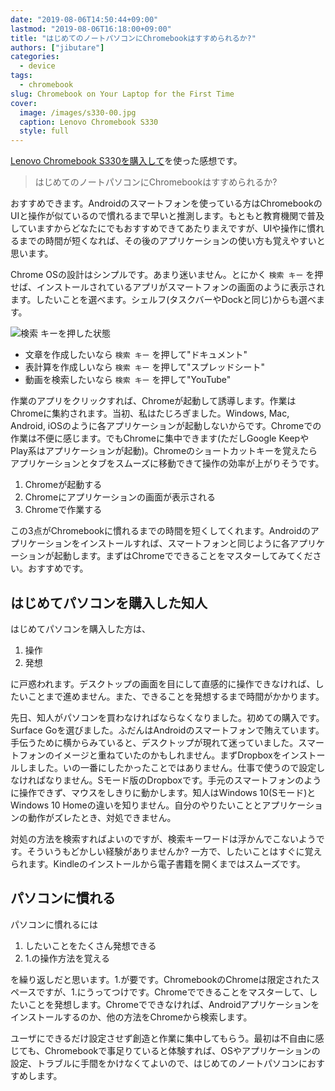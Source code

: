 ```yaml
---
date: "2019-08-06T14:50:44+09:00"
lastmod: "2019-08-06T16:18:00+09:00"
title: "はじめてのノートパソコンにChromebookはすすめられるか?"
authors: ["jibutare"]
categories:
  - device
tags:
  - chromebook
slug: Chromebook on Your Laptop for the First Time
cover:
  image: /images/s330-00.jpg
  caption: Lenovo Chromebook S330
  style: full
---
```

[Lenovo Chromebook S330を購入して](/2019/08/lenovo-chromebook-s330/)を使った感想です。

> はじめてのノートパソコンにChromebookはすすめられるか?

おすすめできます。Androidのスマートフォンを使っている方はChromebookのUIと操作が似ているので慣れるまで早いと推測します。もともと教育機関で普及していますからどなたにでもおすすめできてあたりまえですが、UIや操作に慣れるまでの時間が短くなれば、その後のアプリケーションの使い方も覚えやすいと思います。

Chrome OSの設計はシンプルです。あまり迷いません。とにかく `検索 キー` を押せば、インストールされているアプリがスマートフォンの画面のように表示されます。したいことを選べます。シェルフ(タスクバーやDockと同じ)からも選べます。

![検索 キーを押した状態](/images/chromebook-searchkey.png "S330の検索キーを押した状態")

* 文章を作成したいなら `検索 キー` を押して"ドキュメント"
* 表計算を作成しいなら `検索 キー` を押して"スプレッドシート"
* 動画を検索したいなら `検索 キー` を押して"YouTube"

作業のアプリをクリックすれば、Chromeが起動して誘導します。作業はChromeに集約されます。当初、私はたじろぎました。Windows, Mac, Android, iOSのように各アプリケーションが起動しないからです。Chromeでの作業は不便に感じます。でもChromeに集中できます(ただしGoogle KeepやPlay系はアプリケーションが起動)。Chromeのショートカットキーを覚えたらアプリケーションとタブをスムーズに移動できて操作の効率が上がりそうです。

1. Chromeが起動する
2. Chromeにアプリケーションの画面が表示される
3. Chromeで作業する

この3点がChromebookに慣れるまでの時間を短くしてくれます。Androidのアプリケーションをインストールすれば、スマートフォンと同じように各アプリケーションが起動します。まずはChromeでできることをマスターしてみてください。おすすめです。

## はじめてパソコンを購入した知人

はじめてパソコンを購入した方は、

1. 操作
2. 発想

に戸惑われます。デスクトップの画面を目にして直感的に操作できなければ、したいことまで進めません。また、できることを発想するまで時間がかかります。

先日、知人がパソコンを買わなければならなくなりました。初めての購入です。Surface Goを選びました。ふだんはAndroidのスマートフォンで賄えています。手伝うために横からみていると、デスクトップが現れて迷っていました。スマートフォンのイメージと重ねていたのかもしれません。まずDropboxをインストールしました。いの一番にしたかったことではありません。仕事で使うので設定しなければなりません。Sモード版のDropboxです。手元のスマートフォンのように操作できず、マウスをしきりに動かします。知人はWindows 10(Sモード)とWindows 10 Homeの違いを知りません。自分のやりたいこととアプリケーションの動作がズレたとき、対処できません。

対処の方法を検索すればよいのですが、検索キーワードは浮かんでこないようです。そういうもどかしい経験がありませんか? 一方で、したいことはすぐに覚えられます。Kindleのインストールから電子書籍を開くまではスムーズです。

## パソコンに慣れる

パソコンに慣れるには

1. したいことをたくさん発想できる
2. 1.の操作方法を覚える

を繰り返しだと思います。1.が要です。ChromebookのChromeは限定されたスペースですが、1.にうってつけです。Chromeでできることをマスターして、したいことを発想します。Chromeでできなければ、Androidアプリケーションをインストールするのか、他の方法をChromeから検索します。

ユーザにできるだけ設定させず創造と作業に集中してもらう。最初は不自由に感じても、Chromebookで事足りていると体験すれば、OSやアプリケーションの設定、トラブルに手間をかけなくてよいので、はじめてのノートパソコンにおすすめします。
